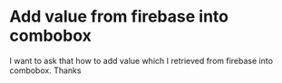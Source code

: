 
# Add value from firebase into combobox

I want to ask that how to add value which I retrieved from firebase into combobox. Thanks

        